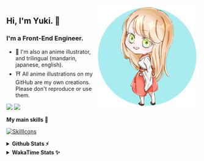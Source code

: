 <img style="width:270px;" align="right" src="./asset/image/yuki16bit-chibi-avatar.png">

## Hi, I'm Yuki. 🍋

### I'm a Front-End Engineer.

- 🍡 I'm also an anime illustrator, and trilingual (mandarin, japanese, english).
- ⛩ All anime illustrations on my GitHub are my own creations. Please don't reproduce or use them.

[![](https://img.shields.io/badge/Codesandbox-040404?style=for-the-badge&logo=codesandbox&logoColor=DBDBDB)](https://codesandbox.io/u/yuki16bit)
[![](https://img.shields.io/badge/Codepen-000000?style=for-the-badge&logo=codepen&logoColor=white)](https://codepen.io/yuki16bit)

**My main skills 🎋**

[![SkillIcons](https://skillicons.dev/icons?i=react,redux,ts,js,next,tailwind,css,mui,html,vite,py,docker,gcp,aws,figma)](https://skillicons.dev)

<details>
  <summary><b>Github Stats ⚡</b></summary>

![Yuki's GitHub stats](https://github-readme-stats.vercel.app/api?username=yuki16bit&theme=tokyonight&count_private=true&line_height=20)
![Yuki's top langs](https://github-readme-stats.vercel.app/api/top-langs/?username=yuki16bit&theme=tokyonight&count_private=true&layout=compact)

</details>

<details>
  <summary><b>WakaTime Stats ✨</b></summary>

<!--START_SECTION:waka-->
**I'm a Night 🦉** 

```text
🌞 Morning                1 commits           ░░░░░░░░░░░░░░░░░░░░░░░░░   00.26 % 
🌆 Daytime                145 commits         ██████████░░░░░░░░░░░░░░░   38.16 % 
🌃 Evening                155 commits         ██████████░░░░░░░░░░░░░░░   40.79 % 
🌙 Night                  79 commits          █████░░░░░░░░░░░░░░░░░░░░   20.79 % 
```


📊 **This Week I Spent My Time On** 

```text
🕑︎ Time Zone: Asia/Taipei

🐱‍💻 Projects: 
news-spark-frontend      16 hrs 8 mins       █████████████████░░░░░░░░   69.98 % 
yuki                     5 hrs 32 mins       ██████░░░░░░░░░░░░░░░░░░░   24.04 % 
LumiTure-FE              42 mins             █░░░░░░░░░░░░░░░░░░░░░░░░   03.05 % 
milecoolab-frontend      26 mins             ░░░░░░░░░░░░░░░░░░░░░░░░░   01.88 % 
2023-hk-EnterpriseSearchP11 mins             ░░░░░░░░░░░░░░░░░░░░░░░░░   00.82 % 
```


 Last Updated on 02/12/2024 20:21:31 UTC
<!--END_SECTION:waka-->
</details>
